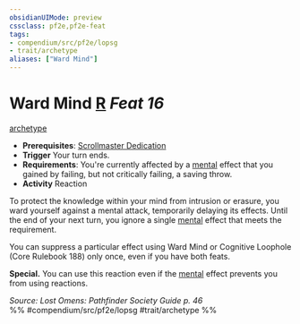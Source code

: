 ```yaml
---
obsidianUIMode: preview
cssclass: pf2e,pf2e-feat
tags:
- compendium/src/pf2e/lopsg
- trait/archetype
aliases: ["Ward Mind"]
---
```

# Ward Mind  [R](../../rules/core-rulebook/chapter-9-playing-the-game.md#Actions "Reaction") *Feat 16*  
[archetype](../../rules/traits/archetype.md)  

- **Prerequisites**: [Scrollmaster Dedication](scrollmaster-dedication-locg.md)
- **Trigger** Your turn ends.
- **Requirements**: You're currently affected by a [mental](../../rules/traits/mental.md) effect that you gained by failing, but not critically failing, a saving throw.
- **Activity** Reaction

To protect the knowledge within your mind from intrusion or erasure, you ward yourself against a mental attack, temporarily delaying its effects. Until the end of your next turn, you ignore a single [mental](../../rules/traits/mental.md) effect that meets the requirement.

You can suppress a particular effect using Ward Mind or Cognitive Loophole (Core Rulebook 188) only once, even if you have both feats.

**Special.** You can use this reaction even if the [mental](../../rules/traits/mental.md) effect prevents you from using reactions.

*Source: Lost Omens: Pathfinder Society Guide p. 46*  
%% #compendium/src/pf2e/lopsg #trait/archetype %%
